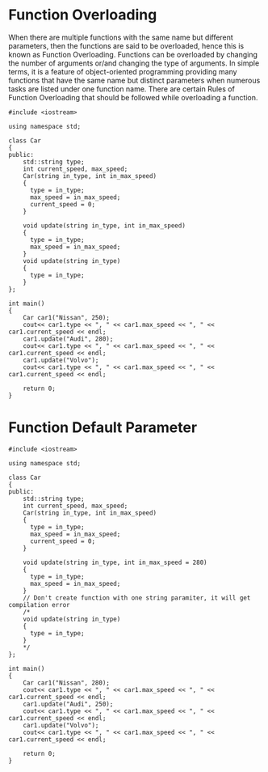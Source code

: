 # Function Overloading
When there are multiple functions with the same name but different parameters, then the functions are said to be overloaded, hence this is known as Function Overloading. Functions can be overloaded by changing the number of arguments or/and changing the type of arguments. In simple terms, it is a feature of object-oriented programming providing many functions that have the same name but distinct parameters when numerous tasks are listed under one function name. There are certain Rules of Function Overloading that should be followed while overloading a function.

```
#include <iostream>

using namespace std;

class Car
{
public:
    std::string type;
    int current_speed, max_speed;
    Car(string in_type, int in_max_speed)
    {
      type = in_type;
      max_speed = in_max_speed;
      current_speed = 0;
    }

    void update(string in_type, int in_max_speed)
    {
      type = in_type;
      max_speed = in_max_speed;
    }
    void update(string in_type)
    {
      type = in_type;
    }
};

int main()
{
    Car car1("Nissan", 250); 
    cout<< car1.type << ", " << car1.max_speed << ", " << car1.current_speed << endl;
    car1.update("Audi", 280);
    cout<< car1.type << ", " << car1.max_speed << ", " << car1.current_speed << endl;
    car1.update("Volvo");
    cout<< car1.type << ", " << car1.max_speed << ", " << car1.current_speed << endl;
    
    return 0;
}
```

# Function Default Parameter
```
#include <iostream>

using namespace std;

class Car
{
public:
    std::string type;
    int current_speed, max_speed;
    Car(string in_type, int in_max_speed)
    {
      type = in_type;
      max_speed = in_max_speed;
      current_speed = 0;
    }

    void update(string in_type, int in_max_speed = 280)
    {
      type = in_type;
      max_speed = in_max_speed;
    }
    // Don't create function with one string paramiter, it will get compilation error
    /*
    void update(string in_type)
    {
      type = in_type;
    }
    */
};

int main()
{
    Car car1("Nissan", 280); 
    cout<< car1.type << ", " << car1.max_speed << ", " << car1.current_speed << endl;
    car1.update("Audi", 250);
    cout<< car1.type << ", " << car1.max_speed << ", " << car1.current_speed << endl;
    car1.update("Volvo");
    cout<< car1.type << ", " << car1.max_speed << ", " << car1.current_speed << endl;
    
    return 0;
}
```

